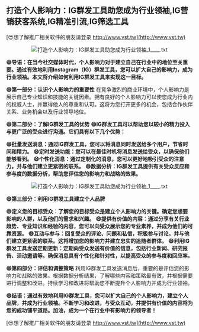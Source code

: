 ## **打造个人影响力：IG群发工具助您成为行业领袖,IG营销获客系统,IG精准引流,IG筛选工具**

[😍想了解推广相关软件的朋友请登录 http://www.vst.tw](http://www.vst.tw)

 <center><img src="https://vst.tw/MP4/tuiguang/png/1.png" alt="打造个人影响力：IG群发工具助您成为行业领袖_1____.txt"></center>

**😄导语：在当今社交媒体时代，个人影响力对于建立自己在行业中的地位至关重要。通过有效地利用Instagram（IG）群发工具，您可以扩大自己的影响力，成为行业领袖。本文将介绍如何利用IG群发工具来实现这一目标。**

**😄第一部分：认识个人影响力的重要性**
在竞争激烈的商业环境中，个人影响力是展示自己专业知识和技能的关键因素。拥有良好的个人影响力可以使您成为行业内的权威人士，并赢得他人的尊重和认可。这将为您打开更多的机会，包括合作伙伴关系、业务机会以及行业领导地位。

**😄第二部分：了解IG群发工具的优势**
**😄IG群发工具可以帮助您以较小的精力投入与更广泛的受众进行沟通。它们具有以下几个优势：**

**😄批量发送消息：通过IG群发工具，您可以将消息同时发送给多个用户，节省时间和精力。**
**😄定时发送功能：您可以在最佳时机将消息发送给受众，以确保他们能够看到。**
**😄个性化消息：通过定制化的消息，您可以更好地吸引受众的注意力，并与他们建立更紧密的联系。**
**😄数据分析：IG群发工具提供有关受众反应和参与度的数据分析，帮助您评估您的影响力和战略的效果。**

 <center><img src="https://vst.tw/MP4/tuiguang/png/7.png" alt="打造个人影响力：IG群发工具助您成为行业领袖_1____.txt"></center>

**😄第三部分：利用IG群发工具建立个人品牌**

**😄定义您的目标受众：了解您的目标受众是建立个人影响力的关键。确定您想要影响的人群，以及他们的需求和兴趣。**
**😄提供有价值的内容：通过分享有关行业趋势、专业知识和经验的内容，您可以向受众展示您的专业素养，并成为他们的可靠资源。**
**😄互动与参与：回复受众的评论、问题和私信，积极参与讨论，并与他们建立更紧密的联系。这将增加您的影响力并建立忠实的追随者群体。**
**😄利用IG群发工具发送定期更新：定期向受众发送有价值的信息，包括行业新闻、研究报告、活动邀请等。确保消息具有个性化和针对性，以提高受众的参与度和回应率。**

**😄第四部分：评估和调整策略**
利用IG群发工具发送消息后，重要的是评估您的影响力和战略的效果。根据数据分析结果，了解哪些内容和策略最有效，并根据需要进行调整和改进。持续学习和改进将帮助您不断提升个人影响力并成为行业领袖。

**😄结语：通过有效地利用IG群发工具，您可以扩大自己的个人影响力，建立个人品牌，并成为行业领袖。不断学习和改进，与受众互动，并提供有价值的内容将为您的成功铺平道路。加油，成为一个在行业中有影响力的领导者！**

[😍想了解推广相关软件的朋友请登录 http://www.vst.tw](http://www.vst.tw)




